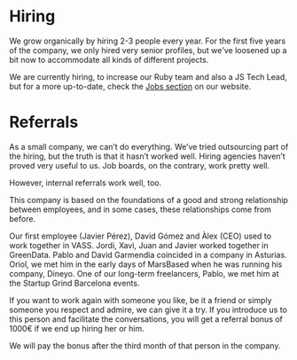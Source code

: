 # Hiring

We grow organically by hiring 2-3 people every year. For the first five years of the company, we only hired very senior profiles, but we've loosened up a bit now to accommodate all kinds of different projects.

We are currently hiring, to increase our Ruby team and also a JS Tech Lead, but for a more up-to-date, check the <a href="https://marsbased.com/jobs" title="MarsBased jobs" target="_blank">Jobs section</a> on our website.

# Referrals

As a small company, we can’t do everything. We’ve tried outsourcing part of the hiring, but the truth is that it hasn’t worked well. Hiring agencies haven’t proved very useful to us. Job boards, on the contrary, work pretty well.

However, internal referrals work well, too.

This company is based on the foundations of a good and strong relationship between employees, and in some cases, these relationships come from before. 

Our first employee (Javier Pérez), David Gómez and Àlex (CEO) used to work together in VASS. Jordi, Xavi, Juan and Javier worked together in GreenData. Pablo and David Garmendia coincided in a company in Asturias. Oriol, we met him in the early days of MarsBased when he was running his company, Dineyo. One of our long-term freelancers, Pablo, we met him at the Startup Grind Barcelona events.

If you want to work again with someone you like, be it a friend or simply someone you respect and admire, we can give it a try. If you introduce us to this person and facilitate the conversations, you will get a referral bonus of 1000€ if we end up hiring her or him.

We will pay the bonus after the third month of that person in the company.